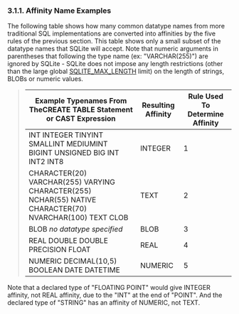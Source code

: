 ### 3\.1\.1\. Affinity Name Examples


The following table shows how many common datatype names from
more traditional SQL implementations are converted into affinities by the five rules of the
previous section. This table shows only a small subset of the
datatype names that SQLite will accept. Note that numeric arguments
in parentheses that following the type name (ex: "VARCHAR(255\)") are
ignored by SQLite \- SQLite does not impose any length restrictions
(other than the large global [SQLITE\_MAX\_LENGTH](limits.html#max_length) limit) on the length of
strings, BLOBs or numeric values.



> | Example Typenames From TheCREATE TABLE Statement  or CAST Expression | Resulting Affinity | Rule Used To Determine Affinity |
> | --- | --- | --- |
> | INT  INTEGER  TINYINT  SMALLINT  MEDIUMINT  BIGINT  UNSIGNED BIG INT  INT2  INT8 | INTEGER | 1 |
> | CHARACTER(20\)  VARCHAR(255\)  VARYING CHARACTER(255\)  NCHAR(55\)  NATIVE CHARACTER(70\)  NVARCHAR(100\)  TEXT  CLOB | TEXT | 2 |
> | BLOB *no datatype specified* | BLOB | 3 |
> | REAL  DOUBLE  DOUBLE PRECISION  FLOAT | REAL | 4 |
> | NUMERIC  DECIMAL(10,5\)  BOOLEAN  DATE  DATETIME | NUMERIC | 5 |


Note that a declared type of "FLOATING POINT" would give INTEGER
affinity, not REAL affinity, due to the "INT" at the end of "POINT".
And the declared type of "STRING" has an affinity of NUMERIC, not TEXT.




